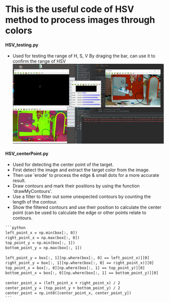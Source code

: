 # This is the useful code of HSV method to process images through colors

#### HSV_testing.py
  - Used for testing the range of H, S, V
  By draging the bar, can use it to confirm the range of HSV
  ![image](IMG/HSV_Range_v3.png)
  
#### HSV_centerPoint.py
   * Used for detecting the center point of the target. 
   * First detect the image and extract the target color from the image. 
   * Then use 'erode' to process the edge & small dots for a more accurate result. 
   * Draw contours and mark their positions by using the function 'drawMyContours'. 
   * Use a filter to filter out some unexpected contours by counting the length of the contour. 
   * Show the filtered contours and use their position to calculate the center point (can be used to calculate the edge or other points relate to contours. 
   
    ```python
    left_point_x = np.min(box[:, 0])
    right_point_x = np.max(box[:, 0])
    top_point_y = np.min(box[:, 1])
    bottom_point_y = np.max(box[:, 1])

    left_point_y = box[:, 1][np.where(box[:, 0] == left_point_x)][0]
    right_point_y = box[:, 1][np.where(box[:, 0] == right_point_x)][0]
    top_point_x = box[:, 0][np.where(box[:, 1] == top_point_y)][0]
    bottom_point_x = box[:, 0][np.where(box[:, 1] == bottom_point_y)][0]

    center_point_x = (left_point_x + right_point_x) / 2
    center_point_y = (top_point_y + bottom_point_y) / 2
    center_point = np.int0([center_point_x, center_point_y])
    ```
    
    
